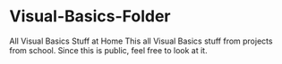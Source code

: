 # Visual-Basics-Folder
All Visual Basics Stuff at Home
This all Visual Basics stuff from projects from school. Since this is public, feel free to look at it.
